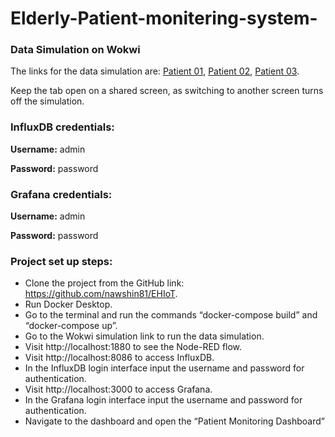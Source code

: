 # Elderly-Patient-monitering-system-
### Data Simulation on Wokwi ###

The links for the data simulation are:
[Patient 01](https://wokwi.com/projects/385760899767485441),
[Patient 02](https://wokwi.com/projects/387557103064099841),
[Patient 03](https://wokwi.com/projects/387557203386612737).

Keep the tab open on a shared screen, as switching to another screen turns off the simulation.

### InfluxDB credentials: ###

**Username:** admin

**Password:** password

### Grafana credentials: ###

**Username:** admin

**Password:** password

### Project set up steps: ###
- Clone the project from the GitHub link: https://github.com/nawshin81/EHIoT.
- Run Docker Desktop.
- Go to the terminal and run the commands “docker-compose build” and “docker-compose up”.
- Go to the Wokwi simulation link to run the data simulation.
- Visit http://localhost:1880 to see the Node-RED flow.
- Visit http://localhost:8086 to access InfluxDB.
- In the InfluxDB login interface input the username and password for authentication.
- Visit http://localhost:3000 to access Grafana.
- In the Grafana login interface input the username and password for authentication.
- Navigate to the dashboard and open the “Patient Monitoring Dashboard”

